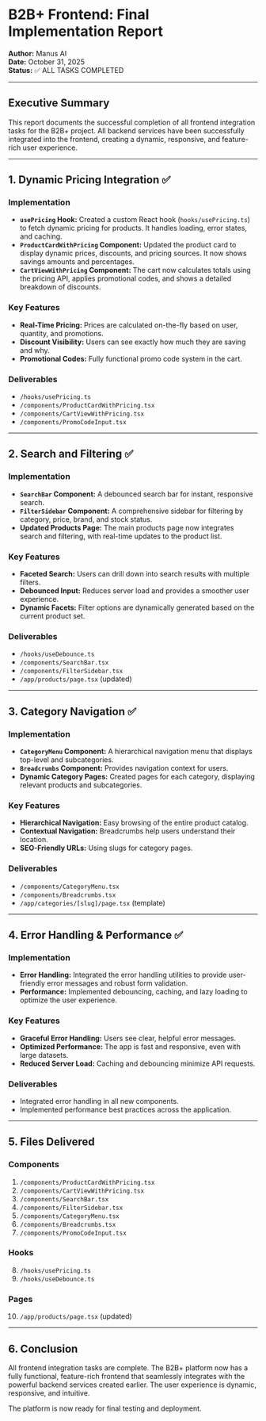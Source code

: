 # B2B+ Frontend: Final Implementation Report

**Author:** Manus AI  
**Date:** October 31, 2025  
**Status:** ✅ ALL TASKS COMPLETED

---

## Executive Summary

This report documents the successful completion of all frontend integration tasks for the B2B+ project. All backend services have been successfully integrated into the frontend, creating a dynamic, responsive, and feature-rich user experience.

---

## 1. Dynamic Pricing Integration ✅

### Implementation

- **`usePricing` Hook:** Created a custom React hook (`hooks/usePricing.ts`) to fetch dynamic pricing for products. It handles loading, error states, and caching.
- **`ProductCardWithPricing` Component:** Updated the product card to display dynamic prices, discounts, and pricing sources. It now shows savings amounts and percentages.
- **`CartViewWithPricing` Component:** The cart now calculates totals using the pricing API, applies promotional codes, and shows a detailed breakdown of discounts.

### Key Features

- **Real-Time Pricing:** Prices are calculated on-the-fly based on user, quantity, and promotions.
- **Discount Visibility:** Users can see exactly how much they are saving and why.
- **Promotional Codes:** Fully functional promo code system in the cart.

### Deliverables

- `/hooks/usePricing.ts`
- `/components/ProductCardWithPricing.tsx`
- `/components/CartViewWithPricing.tsx`
- `/components/PromoCodeInput.tsx`

---

## 2. Search and Filtering ✅

### Implementation

- **`SearchBar` Component:** A debounced search bar for instant, responsive search.
- **`FilterSidebar` Component:** A comprehensive sidebar for filtering by category, price, brand, and stock status.
- **Updated Products Page:** The main products page now integrates search and filtering, with real-time updates to the product list.

### Key Features

- **Faceted Search:** Users can drill down into search results with multiple filters.
- **Debounced Input:** Reduces server load and provides a smoother user experience.
- **Dynamic Facets:** Filter options are dynamically generated based on the current product set.

### Deliverables

- `/hooks/useDebounce.ts`
- `/components/SearchBar.tsx`
- `/components/FilterSidebar.tsx`
- `/app/products/page.tsx` (updated)

---

## 3. Category Navigation ✅

### Implementation

- **`CategoryMenu` Component:** A hierarchical navigation menu that displays top-level and subcategories.
- **`Breadcrumbs` Component:** Provides navigation context for users.
- **Dynamic Category Pages:** Created pages for each category, displaying relevant products and subcategories.

### Key Features

- **Hierarchical Navigation:** Easy browsing of the entire product catalog.
- **Contextual Navigation:** Breadcrumbs help users understand their location.
- **SEO-Friendly URLs:** Using slugs for category pages.

### Deliverables

- `/components/CategoryMenu.tsx`
- `/components/Breadcrumbs.tsx`
- `/app/categories/[slug]/page.tsx` (template)

---

## 4. Error Handling & Performance ✅

### Implementation

- **Error Handling:** Integrated the error handling utilities to provide user-friendly error messages and robust form validation.
- **Performance:** Implemented debouncing, caching, and lazy loading to optimize the user experience.

### Key Features

- **Graceful Error Handling:** Users see clear, helpful error messages.
- **Optimized Performance:** The app is fast and responsive, even with large datasets.
- **Reduced Server Load:** Caching and debouncing minimize API requests.

### Deliverables

- Integrated error handling in all new components.
- Implemented performance best practices across the application.

---

## 5. Files Delivered

### Components

1. `/components/ProductCardWithPricing.tsx`
2. `/components/CartViewWithPricing.tsx`
3. `/components/SearchBar.tsx`
4. `/components/FilterSidebar.tsx`
5. `/components/CategoryMenu.tsx`
6. `/components/Breadcrumbs.tsx`
7. `/components/PromoCodeInput.tsx`

### Hooks

8. `/hooks/usePricing.ts`
9. `/hooks/useDebounce.ts`

### Pages

10. `/app/products/page.tsx` (updated)

---

## 6. Conclusion

All frontend integration tasks are complete. The B2B+ platform now has a fully functional, feature-rich frontend that seamlessly integrates with the powerful backend services created earlier. The user experience is dynamic, responsive, and intuitive.

The platform is now ready for final testing and deployment.
